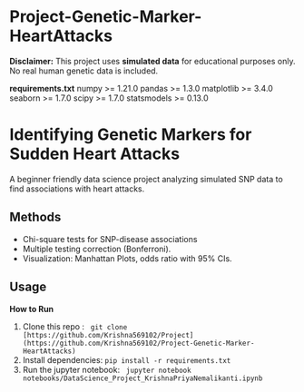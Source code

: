 # Project-Genetic-Marker-HeartAttacks

**Disclaimer:**
This project uses **simulated data** for educational purposes only. No real human genetic data is included. 

**requirements.txt**
numpy >= 1.21.0
pandas >= 1.3.0
matplotlib >= 3.4.0
seaborn >= 1.7.0
scipy >= 1.7.0
statsmodels >= 0.13.0

#  Identifying Genetic Markers for Sudden Heart Attacks

A beginner friendly data science project analyzing simulated SNP data to find associations with heart attacks. 

## Methods
- Chi-square tests for SNP-disease associations
- Multiple testing correction (Bonferroni).
- Visualization: Manhattan Plots, odds ratio with 95% CIs.

## Usage
**How to Run**
1. Clone this repo : ` git clone [https://github.com/Krishna569102/Project](https://github.com/Krishna569102/Project-Genetic-Marker-HeartAttacks)`
2. Install dependencies: `pip install -r requirements.txt`
3. Run the jupyter notebook: ` jupyter notebook notebooks/DataScience_Project_KrishnaPriyaNemalikanti.ipynb`
